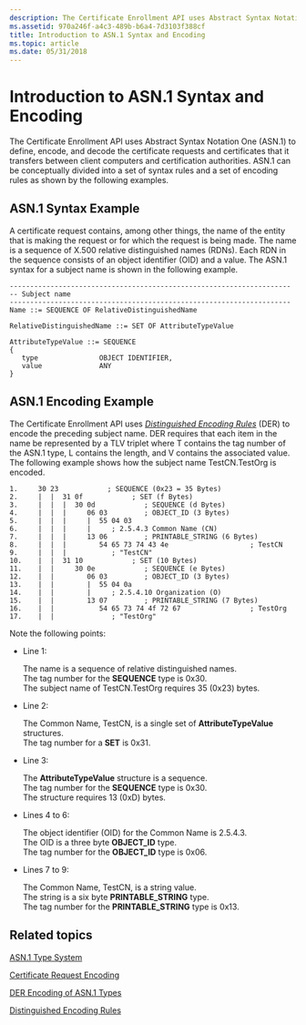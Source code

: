 ```yaml
---
description: The Certificate Enrollment API uses Abstract Syntax Notation One (ASN.1) to define, encode, and decode the certificate requests and certificates that it transfers between client computers and certification authorities.
ms.assetid: 970a246f-a4c3-489b-b6a4-7d3103f388cf
title: Introduction to ASN.1 Syntax and Encoding
ms.topic: article
ms.date: 05/31/2018
---
```


# Introduction to ASN.1 Syntax and Encoding

The Certificate Enrollment API uses Abstract Syntax Notation One (ASN.1) to define, encode, and decode the certificate requests and certificates that it transfers between client computers and certification authorities. ASN.1 can be conceptually divided into a set of syntax rules and a set of encoding rules as shown by the following examples.

## ASN.1 Syntax Example

A certificate request contains, among other things, the name of the entity that is making the request or for which the request is being made. The name is a sequence of X.500 relative distinguished names (RDNs). Each RDN in the sequence consists of an object identifier (OID) and a value. The ASN.1 syntax for a subject name is shown in the following example.

``` syntax
---------------------------------------------------------------------
-- Subject name
---------------------------------------------------------------------
Name ::= SEQUENCE OF RelativeDistinguishedName

RelativeDistinguishedName ::= SET OF AttributeTypeValue

AttributeTypeValue ::= SEQUENCE 
{
   type               OBJECT IDENTIFIER,
   value              ANY 
}
```

## ASN.1 Encoding Example

The Certificate Enrollment API uses [*Distinguished Encoding Rules*](/windows/desktop/SecGloss/d-gly) (DER) to encode the preceding subject name. DER requires that each item in the name be represented by a TLV triplet where T contains the tag number of the ASN.1 type, L contains the length, and V contains the associated value. The following example shows how the subject name TestCN.TestOrg is encoded.

``` syntax
1.     30 23            ; SEQUENCE (0x23 = 35 Bytes)
2.     |  |  31 0f            ; SET (f Bytes)
3.     |  |  |  30 0d            ; SEQUENCE (d Bytes)
4.     |  |  |     06 03         ; OBJECT_ID (3 Bytes)
5.     |  |  |     |  55 04 03
6.     |  |  |     |     ; 2.5.4.3 Common Name (CN)
7.     |  |  |     13 06         ; PRINTABLE_STRING (6 Bytes)
8.     |  |  |        54 65 73 74 43 4e                    ; TestCN
9.     |  |  |           ; "TestCN"
10.    |  |  31 10            ; SET (10 Bytes)
11.    |  |     30 0e            ; SEQUENCE (e Bytes)
12.    |  |        06 03         ; OBJECT_ID (3 Bytes)
13.    |  |        |  55 04 0a
14.    |  |        |     ; 2.5.4.10 Organization (O)
15.    |  |        13 07         ; PRINTABLE_STRING (7 Bytes)
16.    |  |           54 65 73 74 4f 72 67                 ; TestOrg
17.    |  |              ; "TestOrg"
```

Note the following points:

-   Line 1:<dl> The name is a sequence of relative distinguished names.  
    The tag number for the **SEQUENCE** type is 0x30.  
    The subject name of TestCN.TestOrg requires 35 (0x23) bytes.  
    </dl>
-   Line 2:<dl> The Common Name, TestCN, is a single set of **AttributeTypeValue** structures.  
    The tag number for a **SET** is 0x31.  
    </dl>
-   Line 3:<dl> The **AttributeTypeValue** structure is a sequence.  
    The tag number for the **SEQUENCE** type is 0x30.  
    The structure requires 13 (0xD) bytes.  
    </dl>
-   Lines 4 to 6:<dl> The object identifier (OID) for the Common Name is 2.5.4.3.  
    The OID is a three byte **OBJECT\_ID** type.  
    The tag number for the **OBJECT\_ID** type is 0x06.  
    </dl>
-   Lines 7 to 9:<dl> The Common Name, TestCN, is a string value.  
    The string is a six byte **PRINTABLE\_STRING** type.  
    The tag number for the **PRINTABLE\_STRING** type is 0x13.  
    </dl>

## Related topics

<dl> <dt>

[ASN.1 Type System](about-asn-1-type-system.md)
</dt> <dt>

[Certificate Request Encoding](about-certificate-request-encoding.md)
</dt> <dt>

[DER Encoding of ASN.1 Types](about-der-encoding-of-asn-1-types.md)
</dt> <dt>

[Distinguished Encoding Rules](distinguished-encoding-rules.md)
</dt> </dl>

 

 
